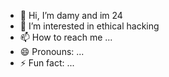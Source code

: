 - 👋 Hi, I’m damy and im 24
- 👀 I’m interested in ethical hacking
- 📫 How to reach me ...
- 😄 Pronouns: ...
- ⚡ Fun fact: ...

<!---
nddbr/nddbr is a ✨ special ✨ repository because its `README.md` (this file) appears on your GitHub profile.
You can click the Preview link to take a look at your changes.
--->
